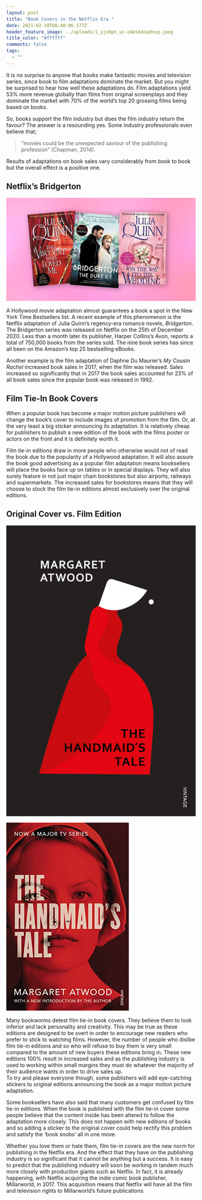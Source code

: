 ```yaml
---
layout: post
title: "Book Covers in the Netflix Era "
date: 2021-02-18T08:40:06.177Z
header_feature_image: ../uploads/1_yjx8pn_uc-o4es64sqdnuq.jpeg
title_color: "#ffffff"
comments: false
tags:
  - ""
---
```

It is no surprise to anyone that books make fantastic movies and television series, since book to film adaptations dominate the market. But you might be surprised to hear how well these adaptations do. Film adaptations yield 53% more revenue globally than films from original screenplays and they dominate the market with 70% of the world’s top 20 grossing films being based on books. 

So, books support the film industry but does the film industry return the favour? The answer is a resounding yes. Some industry professionals even believe that; 

> “movies could be the unexpected saviour of the publishing profession” (Chapman, 2014). 

Results of adaptations on book sales vary considerably from book to book but the overall effect is a positive one. 

## Netflix’s Bridgerton 

![3 Book covers on pink background ](../uploads/new.jpg)

A Hollywood movie adaptation almost guarantees a book a spot in the New York Time Bestsellers list. 
A recent example of this phenomenon is the Netflix adaptation of Julia Quinn’s regency-era romance novels, *Bridgerton*. The Bridgerton series was released on Netflix on the 25th of December 2020. Less than a month later its publisher, Harper Collins’s Avon, reports a total of 750,000 books from the series sold. The nine book series has since all been on the Amazon’s top 25 bestselling eBooks. 

Another example is the film adaptation of Daphne Du Maurier’s *My Cousin Rachel* increased book sales in 2017, when the film was released. Sales increased so significantly that in 2017 the book sales accounted for 23% of all book sales since the popular book was released in 1992. 

## Film Tie-In Book Covers 

When a popular book has become a major motion picture  publishers will change the book’s cover to include images of promotion from the film. Or, at the very least a big sticker announcing its adaptation. 
It is relatively cheap for publishers to publish a new edition of the book with the films poster or actors on the front and it is definitely worth it. 

Film tie-in editions draw in more people who otherwise would not of read the book due to the popularity of a Hollywood adaptation. It will also assure the book good advertising as a popular film adaptation means booksellers will place the books face up on tables or in special displays. They will also surely feature in not just major chain bookstores but also airports, railways and supermarkets. 
The increased sales for bookstores means that they will choose to stock the film tie-in editions almost exclusively over the original editions. 

## Original Cover vs. Film Edition 

![](../uploads/og.jpg)

![](../uploads/2nd.jpg)



Many bookworms detest film tie-in book covers. They believe them to look inferior and lack personality and creativity. This may be true as these editions are designed to be overt in order to encourage new readers who prefer to stick to watching films.
However, the number of people who dislike film tie-in editions and so who will refuse to buy them is very small compared to the amount of new buyers these editions bring in. These new editions 100% result in increased sales and as the publishing industry is used to working within small margins they must do whatever the majority of their audience wants in order to drive sales up.\
To try and please everyone though, some publishers will add eye-catching stickers to original editions announcing the book as a major motion picture adaptation. 

Some booksellers have also said that many customers get confused by film tie-in editions. When the book is published with the film tie-in cover some people believe that the content inside has been altered to follow the adaptation more closely. This does not happen with new editions of books and so adding a sticker to the original cover could help rectify this problem and satisfy the ‘book snobs’ all in one move. 



Whether you love them or hate them, film tie-in covers are the new norm for publishing in the Netflix era. And the effect that they have on the publishing industry is so significant that it cannot be anything but a success. 
It is easy to predict that the publishing industry will soon be working in tandem much more closely with production giants such as Netflix. 
In fact, it is already happening, with Netflix acquiring the indie comic book publisher, Millarworld, in 2017. This acquisition means that Netflix will have all the film and television rights to Millarworld’s future publications.